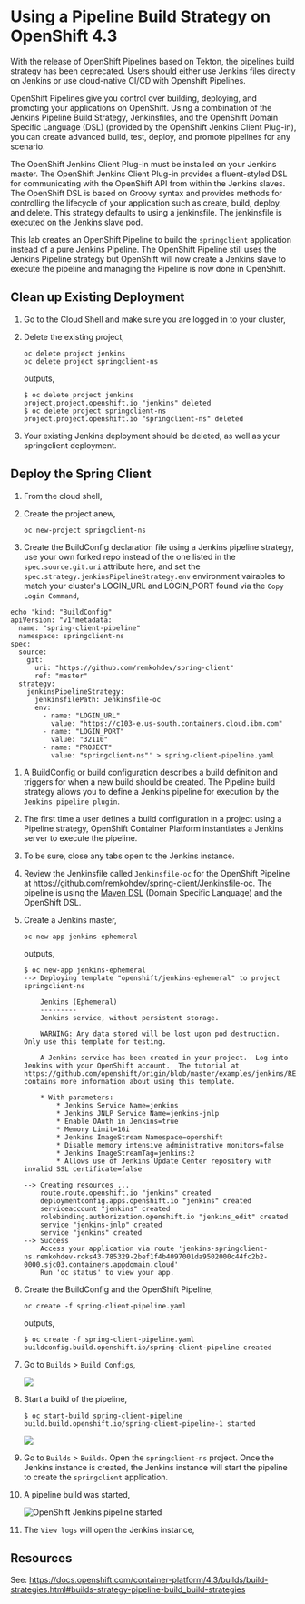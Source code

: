# Using a Pipeline Build Strategy on OpenShift 4.3

With the release of OpenShift Pipelines based on Tekton, the pipelines build strategy has been deprecated. Users should either use Jenkins files directly on Jenkins or use cloud-native CI/CD with Openshift Pipelines.

OpenShift Pipelines give you control over building, deploying, and promoting your applications on OpenShift. Using a combination of the Jenkins Pipeline Build Strategy, Jenkinsfiles, and the OpenShift Domain Specific Language (DSL) (provided by the OpenShift Jenkins Client Plug-in), you can create advanced build, test, deploy, and promote pipelines for any scenario. 

The OpenShift Jenkins Client Plug-in must be installed on your Jenkins master. The OpenShift Jenkins Client Plug-in provides a fluent-styled DSL for communicating with the OpenShift API from within the Jenkins slaves. The OpenShift DSL is based on Groovy syntax and provides methods for controlling the lifecycle of your application such as create, build, deploy, and delete. This strategy defaults to using a jenkinsfile. The jenkinsfile is executed on the Jenkins slave pod.

This lab creates an OpenShift Pipeline to build the `springclient` application instead of a pure Jenkins Pipeline. The OpenShift Pipeline still uses the Jenkins Pipeline strategy but OpenShift will now create a Jenkins slave to execute the pipeline and managing the Pipeline is now done in OpenShift.

## Clean up Existing Deployment

1. Go to the Cloud Shell and make sure you are logged in to your cluster,
1. Delete the existing project,

    ```
    oc delete project jenkins
    oc delete project springclient-ns
    ```

    outputs,

    ```
    $ oc delete project jenkins
    project.project.openshift.io "jenkins" deleted
    $ oc delete project springclient-ns
    project.project.openshift.io "springclient-ns" deleted
    ```

2. Your existing Jenkins deployment should be deleted, as well as your springclient deployment.

## Deploy the Spring Client

1. From the cloud shell,
1. Create the project anew,

    ```
    oc new-project springclient-ns
    ```

1. Create the BuildConfig declaration file using a Jenkins pipeline strategy, use your own forked repo instead of the one listed in the `spec.source.git.uri` attribute here, and set the `spec.strategy.jenkinsPipelineStrategy.env` environment vairables to match your cluster's LOGIN_URL and LOGIN_PORT found via the `Copy Login Command`,

```
echo 'kind: "BuildConfig"
apiVersion: "v1"metadata:
  name: "spring-client-pipeline"
  namespace: springclient-ns
spec:
  source:
    git:
      uri: "https://github.com/remkohdev/spring-client"
      ref: "master"
  strategy:
    jenkinsPipelineStrategy:
      jenkinsfilePath: Jenkinsfile-oc
      env:
        - name: "LOGIN_URL"
          value: "https://c103-e.us-south.containers.cloud.ibm.com"
        - name: "LOGIN_PORT"
          value: "32110"
        - name: "PROJECT"
          value: "springclient-ns"' > spring-client-pipeline.yaml 
```

1. A BuildConfig or build configuration describes a build definition and triggers for when a new build should be created. The Pipeline build strategy allows you to define a Jenkins pipeline for execution by the `Jenkins pipeline plugin`. 

2. The first time a user defines a build configuration in a project using a Pipeline strategy, OpenShift Container Platform instantiates a Jenkins server to execute the pipeline. 

3. To be sure, close any tabs open to the Jenkins instance. 

4. Review the Jenkinsfile called `Jenkinsfile-oc` for the OpenShift Pipeline at https://github.com/remkohdev/spring-client/Jenkinsfile-oc. The pipeline is using the [Maven DSL](https://jenkinsci.github.io/job-dsl-plugin/#path/freeStyleJob-steps-maven) (Domain Specific Language) and the OpenShift DSL.

5. Create a Jenkins master,

    ```
    oc new-app jenkins-ephemeral
    ```

    outputs,

    ```
    $ oc new-app jenkins-ephemeral
    --> Deploying template "openshift/jenkins-ephemeral" to project springclient-ns

        Jenkins (Ephemeral)
        ---------
        Jenkins service, without persistent storage.
        
        WARNING: Any data stored will be lost upon pod destruction. Only use this template for testing.

        A Jenkins service has been created in your project.  Log into Jenkins with your OpenShift account.  The tutorial at https://github.com/openshift/origin/blob/master/examples/jenkins/README.md contains more information about using this template.

        * With parameters:
            * Jenkins Service Name=jenkins
            * Jenkins JNLP Service Name=jenkins-jnlp
            * Enable OAuth in Jenkins=true
            * Memory Limit=1Gi
            * Jenkins ImageStream Namespace=openshift
            * Disable memory intensive administrative monitors=false
            * Jenkins ImageStreamTag=jenkins:2
            * Allows use of Jenkins Update Center repository with invalid SSL certificate=false

    --> Creating resources ...
        route.route.openshift.io "jenkins" created
        deploymentconfig.apps.openshift.io "jenkins" created
        serviceaccount "jenkins" created
        rolebinding.authorization.openshift.io "jenkins_edit" created
        service "jenkins-jnlp" created
        service "jenkins" created
    --> Success
        Access your application via route 'jenkins-springclient-ns.remkohdev-roks43-785329-2bef1f4b4097001da9502000c44fc2b2-0000.sjc03.containers.appdomain.cloud' 
        Run 'oc status' to view your app.
    ```

5. Create the BuildConfig and the OpenShift Pipeline,

    ```
    oc create -f spring-client-pipeline.yaml
    ```

    outputs,

    ```
    $ oc create -f spring-client-pipeline.yaml
    buildconfig.build.openshift.io/spring-client-pipeline created
    ```

6.  Go to `Builds` > `Build Configs`,

    ![](../images/build-configs.png)

7.  Start a build of the pipeline,

    ```
    $ oc start-build spring-client-pipeline
    build.build.openshift.io/spring-client-pipeline-1 started
    ```

    ![](../images/builds.png)

8.  Go to `Builds` > `Builds`. Open the `springclient-ns` project. Once the Jenkins instance is created, the Jenkins instance will start the pipeline to create the `springclient` application.

9.  A pipeline build was started,

    ![OpenShift Jenkins pipeline started](../images/jenkins-pipeline-started.png)

10. The `View logs` will open the Jenkins instance,


## Resources

See: https://docs.openshift.com/container-platform/4.3/builds/build-strategies.html#builds-strategy-pipeline-build_build-strategies

